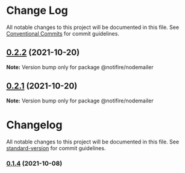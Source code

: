 # Change Log

All notable changes to this project will be documented in this file.
See [Conventional Commits](https://conventionalcommits.org) for commit guidelines.

## [0.2.2](https://github.com/notifirehq/nodemailer/compare/v0.1.4...v0.2.2) (2021-10-20)

**Note:** Version bump only for package @notifire/nodemailer





## [0.2.1](https://github.com/notifirehq/nodemailer/compare/v0.1.4...v0.2.1) (2021-10-20)

**Note:** Version bump only for package @notifire/nodemailer





# Changelog

All notable changes to this project will be documented in this file. See [standard-version](https://github.com/conventional-changelog/standard-version) for commit guidelines.

### [0.1.4](https://github.com/notifirehq/nodemailer/compare/v0.1.5...v0.1.4) (2021-10-08)
